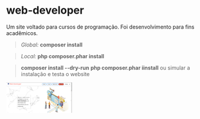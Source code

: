 # web-developer

Um site voltado para cursos de programação. Foi desenvolvimento para fins acadêmicos.

> _Global:_ **composer install** 

> _Local:_ **php composer.phar install** 

> **composer install --dry-run** **php composer.phar iinstall** ou  simular a instalação e testa o website

<img src="./src/assets/img/website-exemplo.png" style="width: 35%; margin: 0 auto;"/>

